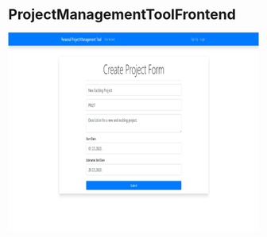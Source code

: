 # ProjectManagementToolFrontend

<img alt="Tok podataka" src="https://github.com/krizebcev/ProjectManagementToolFrontend/blob/master/readme_create_project.jpg" width="819" height="400">
